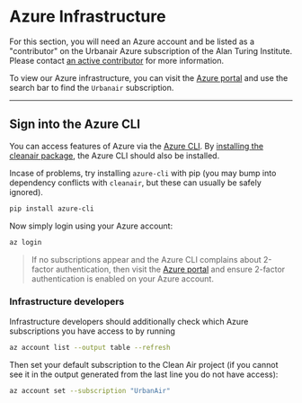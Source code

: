 # Azure Infrastructure

For this section, you will need an Azure account and be listed as a "contributor" on the Urbanair Azure subscription of the Alan Turing Institute.
Please contact [an active contributor](contributor.md) for more information.

To view our Azure infrastructure, you can visit the [Azure portal](https://portal.azure.com/) and use the search bar to find the `Urbanair` subscription.

***

## Sign into the Azure CLI

You can access features of Azure via the [Azure CLI](https://docs.microsoft.com/en-us/cli/azure/).
By [installing the cleanair package](installation.md), the Azure CLI should also be installed.

Incase of problems, try installing `azure-cli` with pip (you may bump into dependency conflicts with `cleanair`, but these can usually be safely ignored).

```bash
pip install azure-cli
```

Now simply login using your Azure account:

```bash
az login
```


> If no subscriptions appear and the Azure CLI complains about 2-factor authentication, then visit the [Azure portal](https://portal.azure.com/) and ensure 2-factor authentication is enabled on your Azure account.

### Infrastructure developers

Infrastructure developers should additionally check which Azure subscriptions you have access to by running
```bash
az account list --output table --refresh
```

Then set your default subscription to the Clean Air project (if you cannot see it in the output generated from the last line you do not have access):
```bash
az account set --subscription "UrbanAir"
```
